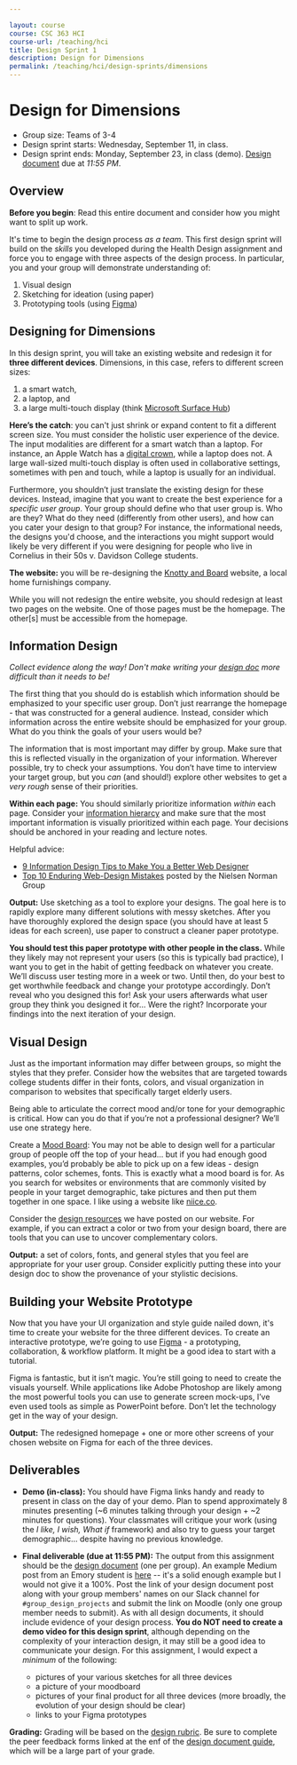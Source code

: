 ```yaml
---

layout: course
course: CSC 363 HCI
course-url: /teaching/hci
title: Design Sprint 1
description: Design for Dimensions
permalink: /teaching/hci/design-sprints/dimensions
---
```


# Design for Dimensions

* Group size: Teams of 3-4
* Design sprint starts: Wednesday, September 11, in class.
* Design sprint ends: Monday, September 23, in class (demo). [Design document](/teaching/hci/design-doc) due at *11:55 PM*. 

## Overview 

**Before you begin**: Read this entire document and consider how you might want to split up work.

It's time to begin the design process *as a team*. This first design sprint will build on the *skills* you developed
during the Health Design assignment and force you to engage with three aspects of the design process. In particular, you and your group will demonstrate understanding of:
1. Visual design
2. Sketching for ideation (using paper)
3. Prototyping tools (using [Figma](https://www.figma.com/))


## Designing for Dimensions
In this design sprint, you will take an existing website and redesign it for **three different devices**. Dimensions, in this case, refers to different screen sizes:
1. a smart watch,
2. a laptop, and
3. a large multi-touch display (think [Microsoft Surface Hub](https://www.microsoft.com/en-us/surface/business/surface-hub-3))

**Here’s the catch**: you can't just shrink or expand content to fit a different screen size. You must consider the holistic user experience of the device. The input modalities are different for a smart watch than a laptop. For instance, an Apple Watch has a [digital crown](https://www.youtube.com/watch?v=aPN13ULL0k4), while a laptop does not. A large wall-sized multi-touch display is often used in collaborative settings, sometimes with pen and touch, while a laptop is usually for an individual.

Furthermore, you shouldn’t just translate the existing design for these devices. Instead, imagine that you want to create the best experience for a *specific user group*. Your group should define who that user group is. Who are they? What do they need (differently from other users), and how can you cater your design to that group? For instance, the informational needs, the designs you'd choose, and the interactions you might support would likely be very different if you were designing for people who live in Cornelius in their 50s v. Davidson College students.

<!-- The website: you will be re-designing something near and dear to all our hearts. In the past, I have assigned websites for Atlanta-based businesses and organizations, including Emory Computer Science department website, Dave's Cosmic Subs in Emory Village, or Atlanta's Fox Theatre. This semester, you will choose the website of a local Atlanta business. Pick an organization or business that you and your groupmates care about, but don't spend too long deciding! -->
**The website:** you will be re-designing the [Knotty and Board](https://www.knottyandboard.com/) website, a local home furnishings company.

While you will not redesign the entire website, you should redesign at least two pages on the website. One of those pages must be the homepage. The other[s] must be accessible from the homepage.

## Information Design

*Collect evidence along the way! Don't make writing your [design doc](/teaching/hci/design-doc) more difficult than it needs to be!*

The first thing that you should do is establish which information should be emphasized to your specific user group. Don’t just rearrange the homepage - that was constructed for a general audience. Instead, consider which information across the entire website should be emphasized for your group. What do you think the goals of your users would be?

The information that is most important may differ by group. Make sure that this is reflected visually in the organization of your information. Wherever possible, try to check your assumptions. You don’t have time to interview your target group, but you *can* (and should!) explore other websites to get a *very rough* sense of their priorities.

**Within each page:** You should similarly prioritize information *within* each page. Consider your [information hierarcy](https://99designs.com/blog/tips/6-principles-of-visual-hierarchy/) and make sure that the most important information is visually prioritized within each page. Your decisions should be anchored in your reading and lecture notes.

Helpful advice:
* [9 Information Design Tips to Make You a Better Web Designer](https://design.tutsplus.com/articles/9-information-design-tips-to-make-you-a-better-web-designer--psd-1601)
* [Top 10 Enduring Web-Design Mistakes](https://www.nngroup.com/articles/top-10-enduring/) posted by the Nielsen Norman Group

**Output:** Use sketching as a tool to explore your designs. The goal here is to rapidly explore many different solutions with messy sketches. After you have thoroughly explored the design space (you should have at least 5 ideas for each screen), use paper to construct a cleaner paper prototype.

**You should test this paper prototype with other people in the class.** While they likely may not represent your users (so this is typically bad practice), I want you to get in the habit of getting feedback on whatever you create. We’ll discuss user testing more in a week or two. Until then, do your best to get worthwhile feedback and change your prototype accordingly. Don’t reveal who you designed this for! Ask your users afterwards what user group they think you designed it for... Were the right? Incorporate your findings into the next iteration of your design.

## Visual Design
Just as the important information may differ between groups, so might the styles that they prefer. Consider how the websites that are targeted towards college students differ in their fonts, colors, and visual organization in comparison to websites that specifically target elderly users.

Being able to articulate the correct mood and/or tone for your demographic is critical. How can you do that if you’re not a professional designer? We’ll use one strategy here.

Create a [Mood Board](https://creativemarket.com/blog/mood-boards-why-and-how-to-create-them): You may not be able to design well for a particular group of people off the top of your head... but if you had enough good examples, you’d probably be able to pick up on a few ideas - design patterns, color schemes, fonts. This is exactly what a mood board is for. As you search for websites or environments that are commonly visited by people in your target demographic, take pictures and then put them together in one space. I like using a website like [niice.co](https://niice.co/).

Consider the [design resources](/teaching/hci/resources) we have posted on our website. For example, if you can extract a color or two from your design board, there are tools that you can use to uncover complementary colors.

**Output:** a set of colors, fonts, and general styles that you feel are appropriate for your user group. Consider explicitly putting these into your design doc to show the provenance of your stylistic decisions.

## Building your Website Prototype
Now that you have your UI organization and style guide nailed down, it's time to create your website for the three different devices. To create an interactive prototype, we’re going to use [Figma](https://www.figma.com/) - a prototyping, collaboration, & workflow platform. It might be a good idea to start with a tutorial.

Figma is fantastic, but it isn’t magic. You’re still going to need to create the visuals yourself. While applications like Adobe Photoshop are likely among the most powerful tools you can use to generate screen mock-ups, I’ve even used tools as simple as PowerPoint before. Don’t let the technology get in the way of your design.

**Output:** The redesigned homepage + one or more other screens of your chosen website on Figma for each of the three devices.

## Deliverables
* **Demo (in-class):** You should have Figma links handy and ready to present in class on the day of your demo. Plan to spend approximately 8 minutes presenting (~6 minutes talking through your design + ~2 minutes for questions). Your classmates will critique your work (using the *I like, I wish, What if* framework) and also try to guess your target demographic… despite having no previous knowledge.

* **Final deliverable (due at 11:55 PM):** The output from this assignment should be the [design document](/teaching/hci/design-doc) (one per group). An example Medium post from an Emory student is [here](https://medium.com/@amart98/design-for-dimensions-emory-cs-department-website-makeover-6d8d7530442c) -- it's a solid enough example but I would not give it a 100%. Post the link of your design document post along with your group members' names on our Slack channel for `#group_design_projects` and submit the link on Moodle (only one group member needs to submit). As with all design documents, it should include evidence of your design process. **You do NOT need to create a demo video for this design sprint**, although depending on the complexity of your interaction design, it may still be a good idea to communicate your design. For this assignment, I would expect a *minimum* of the following:
    * pictures of your various sketches for all three devices
    * a picture of your moodboard
    * pictures of your final product for all three devices (more broadly, the evolution of your design should be clear)
    * links to your Figma prototypes

**Grading:** Grading will be based on the [design rubric](https://docs.google.com/spreadsheets/d/1aI9LcmVZmh_977G__U4Guz_rPRCwWZs26J_yHXbhSyY/edit?usp=sharing). Be sure to complete the peer feedback forms linked
at the enf of the [design document guide](/teaching/hci/design-doc), which will be a large part of your grade. 